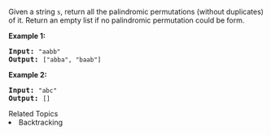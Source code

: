 <p>Given a string <code>s</code>, return all the palindromic permutations (without duplicates) of it. Return an empty list if no palindromic permutation could be form.</p>

<p><strong>Example 1:</strong></p>

<pre>
<strong>Input:</strong> <code>&quot;aabb&quot;</code>
<strong>Output:</strong> <code>[&quot;abba&quot;, &quot;baab&quot;]</code></pre>

<p><strong>Example 2:</strong></p>

<pre>
<strong>Input:</strong> <code>&quot;abc&quot;</code>
<strong>Output:</strong> <code>[]</code></pre>
<div><div>Related Topics</div><div><li>Backtracking</li></div></div>